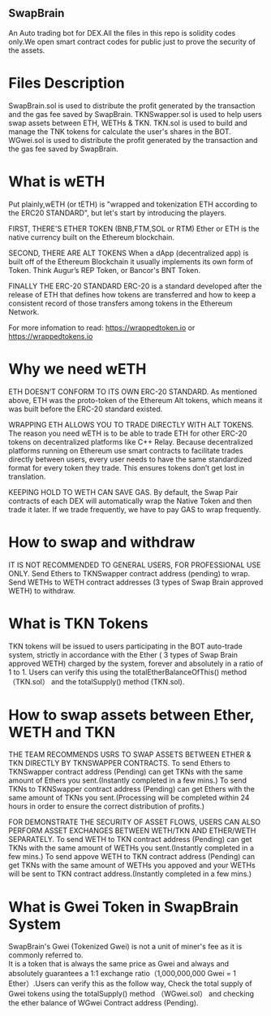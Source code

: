 ## SwapBrain
An Auto trading bot for DEX.All the files in this repo is solidity codes only.We open smart contract codes for public just to prove the security of the assets. 

# Files Description

SwapBrain.sol is used to distribute the profit generated by the transaction and the gas fee saved by SwapBrain. 
TKNSwapper.sol is used to help users swap assets between ETH, WETHs & TKN. 
TKN.sol is used to build and manage the TNK tokens for calculate the user's shares in the BOT.  
WGwei.sol is used to distribute the profit generated by the transaction and the gas fee saved by SwapBrain. 
 
# What is wETH 
 
Put plainly,wETH (or tETH) is "wrapped and tokenization ETH according to the ERC20 STANDARD", but let's start by introducing the players. 
 
FIRST, THERE'S ETHER TOKEN (BNB,FTM,SOL or RTM) 
Ether or ETH is the native currency built on the Ethereum blockchain. 

SECOND, THERE ARE ALT TOKENS 
When a dApp (decentralized app) is built off of the Ethereum Blockchain it usually implements its own form of Token. Think Augur’s REP Token, or Bancor's BNT Token. 
 
FINALLY THE ERC-20 STANDARD 
ERC-20 is a standard developed after the release of ETH that defines how tokens are transferred and how to keep a consistent record of those transfers among tokens in the Ethereum Network. 
 
For more infomation to read: https://wrappedtoken.io or https://wrappedtokens.io 
 
# Why we need wETH
 
ETH DOESN’T CONFORM TO ITS OWN ERC-20 STANDARD. 
As mentioned above, ETH was the proto-token of the Ethereum Alt tokens, which means it was built before the ERC-20 standard existed. 
 
WRAPPING ETH ALLOWS YOU TO TRADE DIRECTLY WITH ALT TOKENS. 
The reason you need wETH is to be able to trade ETH for other ERC-20 tokens on decentralized platforms like C++ Relay. Because decentralized platforms running on Ethereum use smart contracts to facilitate trades directly between users, every user needs to have the same standardized format for every token they trade. This ensures tokens don’t get lost in translation. 

KEEPING HOLD TO WETH CAN SAVE GAS. 
By default, the Swap Pair contracts of each DEX will automatically wrap the Native Token and then trade it later. If we trade frequently, we have to pay GAS to wrap frequently. 
 
# How to swap and withdraw 
IT IS NOT RECOMMENDED TO GENERAL USERS, FOR PROFESSIONAL USE ONLY. 
Send Ethers to TKNSwapper contract address (pending) to wrap. 
Send WETHs to WETH contract addresses (3 types of Swap Brain approved WETH) to withdraw. 

# What is TKN Tokens 
 
TKN tokens will be issued to users participating in the BOT auto-trade system, strictly in accordance with the Ether ( 3 types of Swap Brain approved WETH) charged by the system, forever and absolutely in a ratio of 1 to 1. Users can verify this using the totalEtherBalanceOfThis() method （TKN.sol） and the totalSupply() method (TKN.sol).
 
# How to swap assets between Ether, WETH and TKN
 
THE TEAM RECOMMENDS USRS TO SWAP ASSETS BETWEEN ETHER & TKN DIRECTLY BY TKNSWAPPER CONTRACTS. 
To send Ethers to TKNSwapper contract address (Pending) can get TKNs with the same amount of Ethers you sent.(Instantly completed in a few mins.)
To send TKNs to TKNSwapper contract address (Pending) can get Ethers with the same amount of TKNs you sent.(Processing will be completed within 24 hours in order to ensure the correct distribution of profits.)
 
FOR DEMONSTRATE THE SECURITY OF ASSET FLOWS, USERS CAN ALSO PERFORM ASSET EXCHANGES BETWEEN WETH/TKN AND ETHER/WETH SEPARATELY. 
To send WETH to TKN contract address (Pending) can get TKNs with the same amount of WETHs you sent.(Instantly completed in a few mins.)
To send appove WETH to TKN contract address (Pending) can get TKNs with the same amount of WETHs you appoved and your WETHs will be sent to TKN contract address.(Instantly completed in a few mins.)

# What is Gwei Token in SwapBrain System

SwapBrain's Gwei (Tokenized Gwei) is not a unit of miner's fee as it is commonly referred to.  
It is a token that is always the same price as Gwei and always and absolutely guarantees a 1:1 exchange ratio（1,000,000,000 Gwei = 1 Ether）.Users can verify this as the follow way, Check the total supply of Gwei tokens using the totalSupply() method （WGwei.sol） and checking the ether balance of WGwei Contract address (Pending).

